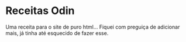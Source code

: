# Receitas Odin
Uma receita para o site de puro html...
Fiquei com preguiça de adicionar mais, já tinha até esquecido de fazer esse.